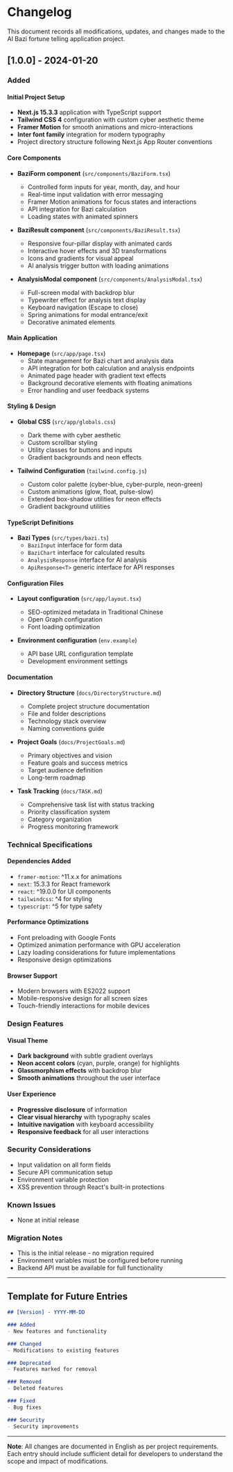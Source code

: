 # Changelog

This document records all modifications, updates, and changes made to the AI Bazi fortune telling application project.

## [1.0.0] - 2024-01-20

### Added

#### Initial Project Setup
- **Next.js 15.3.3** application with TypeScript support
- **Tailwind CSS 4** configuration with custom cyber aesthetic theme
- **Framer Motion** for smooth animations and micro-interactions
- **Inter font family** integration for modern typography
- Project directory structure following Next.js App Router conventions

#### Core Components
- **BaziForm component** (`src/components/BaziForm.tsx`)
  - Controlled form inputs for year, month, day, and hour
  - Real-time input validation with error messaging
  - Framer Motion animations for focus states and interactions
  - API integration for Bazi calculation
  - Loading states with animated spinners
  
- **BaziResult component** (`src/components/BaziResult.tsx`)
  - Responsive four-pillar display with animated cards
  - Interactive hover effects and 3D transformations
  - Icons and gradients for visual appeal
  - AI analysis trigger button with loading animations
  
- **AnalysisModal component** (`src/components/AnalysisModal.tsx`)
  - Full-screen modal with backdrop blur
  - Typewriter effect for analysis text display
  - Keyboard navigation (Escape to close)
  - Spring animations for modal entrance/exit
  - Decorative animated elements

#### Main Application
- **Homepage** (`src/app/page.tsx`)
  - State management for Bazi chart and analysis data
  - API integration for both calculation and analysis endpoints
  - Animated page header with gradient text effects
  - Background decorative elements with floating animations
  - Error handling and user feedback systems

#### Styling & Design
- **Global CSS** (`src/app/globals.css`)
  - Dark theme with cyber aesthetic
  - Custom scrollbar styling
  - Utility classes for buttons and inputs
  - Gradient backgrounds and neon effects
  
- **Tailwind Configuration** (`tailwind.config.js`)
  - Custom color palette (cyber-blue, cyber-purple, neon-green)
  - Custom animations (glow, float, pulse-slow)
  - Extended box-shadow utilities for neon effects
  - Gradient background utilities

#### TypeScript Definitions
- **Bazi Types** (`src/types/bazi.ts`)
  - `BaziInput` interface for form data
  - `BaziChart` interface for calculated results
  - `AnalysisResponse` interface for AI analysis
  - `ApiResponse<T>` generic interface for API responses

#### Configuration Files
- **Layout configuration** (`src/app/layout.tsx`)
  - SEO-optimized metadata in Traditional Chinese
  - Open Graph configuration
  - Font loading optimization
  
- **Environment configuration** (`env.example`)
  - API base URL configuration template
  - Development environment settings

#### Documentation
- **Directory Structure** (`docs/DirectoryStructure.md`)
  - Complete project structure documentation
  - File and folder descriptions
  - Technology stack overview
  - Naming conventions guide
  
- **Project Goals** (`docs/ProjectGoals.md`)
  - Primary objectives and vision
  - Feature goals and success metrics
  - Target audience definition
  - Long-term roadmap
  
- **Task Tracking** (`docs/TASK.md`)
  - Comprehensive task list with status tracking
  - Priority classification system
  - Category organization
  - Progress monitoring framework

### Technical Specifications

#### Dependencies Added
- `framer-motion`: ^11.x.x for animations
- `next`: 15.3.3 for React framework
- `react`: ^19.0.0 for UI components
- `tailwindcss`: ^4 for styling
- `typescript`: ^5 for type safety

#### Performance Optimizations
- Font preloading with Google Fonts
- Optimized animation performance with GPU acceleration
- Lazy loading considerations for future implementations
- Responsive design optimizations

#### Browser Support
- Modern browsers with ES2022 support
- Mobile-responsive design for all screen sizes
- Touch-friendly interactions for mobile devices

### Design Features

#### Visual Theme
- **Dark background** with subtle gradient overlays
- **Neon accent colors** (cyan, purple, orange) for highlights
- **Glassmorphism effects** with backdrop blur
- **Smooth animations** throughout the user interface

#### User Experience
- **Progressive disclosure** of information
- **Clear visual hierarchy** with typography scales
- **Intuitive navigation** with keyboard accessibility
- **Responsive feedback** for all user interactions

### Security Considerations
- Input validation on all form fields
- Secure API communication setup
- Environment variable protection
- XSS prevention through React's built-in protections

### Known Issues
- None at initial release

### Migration Notes
- This is the initial release - no migration required
- Environment variables must be configured before running
- Backend API must be available for full functionality

---

## Template for Future Entries

```markdown
## [Version] - YYYY-MM-DD

### Added
- New features and functionality

### Changed
- Modifications to existing features

### Deprecated
- Features marked for removal

### Removed
- Deleted features

### Fixed
- Bug fixes

### Security
- Security improvements
```

---

**Note**: All changes are documented in English as per project requirements. Each entry should include sufficient detail for developers to understand the scope and impact of modifications. 